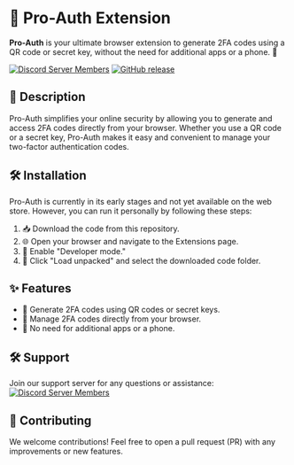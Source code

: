 # 🚀 Pro-Auth Extension

**Pro-Auth** is your ultimate browser extension to generate 2FA codes using a QR code or secret key, without the need for additional apps or a phone. 🔐

[![Discord Server Members](https://img.shields.io/discord/1316922219661627412.svg?label=Discord&logo=discord&color=7289da)](https://discord.com/invite/PcGwx743HD)
[![GitHub release](https://img.shields.io/github/release/The-Real-Rylave/pro-auth.svg)](https://github.com/The-Real-Rylave/pro-auth/releases/latest)

## 🌟 Description
Pro-Auth simplifies your online security by allowing you to generate and access 2FA codes directly from your browser. Whether you use a QR code or a secret key, Pro-Auth makes it easy and convenient to manage your two-factor authentication codes.

## 🛠️ Installation
Pro-Auth is currently in its early stages and not yet available on the web store. However, you can run it personally by following these steps:
1. 📥 Download the code from this repository.
2. 🌐 Open your browser and navigate to the Extensions page.
3. 🔧 Enable "Developer mode."
4. 📂 Click "Load unpacked" and select the downloaded code folder.

## ✨ Features
- 🔑 Generate 2FA codes using QR codes or secret keys.
- 📂 Manage 2FA codes directly from your browser.
- 🚫 No need for additional apps or a phone.

## 🛠️ Support
Join our support server for any questions or assistance:
[![Discord Server Members](https://img.shields.io/discord/1316922219661627412.svg?label=Discord&logo=discord&color=7289da)](https://discord.com/invite/PcGwx743HD)

## 👥 Contributing
We welcome contributions! Feel free to open a pull request (PR) with any improvements or new features.
